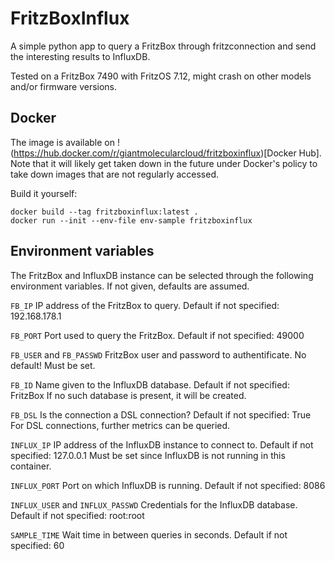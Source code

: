 # FritzBoxInflux

A simple python app to query a FritzBox through fritzconnection and send the interesting results to InfluxDB.

Tested on a FritzBox 7490 with FritzOS 7.12, might crash on other models and/or firmware versions.

## Docker

The image is available on !(https://hub.docker.com/r/giantmolecularcloud/fritzboxinflux)[Docker Hub].
Note that it will likely get taken down in the future under Docker's policy to take down images that are not regularly accessed.

Build it yourself:
```
docker build --tag fritzboxinflux:latest .
docker run --init --env-file env-sample fritzboxinflux
```



## Environment variables

The FritzBox and InfluxDB instance can be selected through the following environment variables.
If not given, defaults are assumed.

`FB_IP`
IP address of the FritzBox to query. Default if not specified: 192.168.178.1

`FB_PORT`
Port used to query the FritzBox. Default if not specified: 49000

`FB_USER` and `FB_PASSWD`
FritzBox user and password to authentificate. No default! Must be set.

`FB_ID`
Name given to the InfluxDB database. Default if not specified: FritzBox
If no such database is present, it will be created.

`FB_DSL`
Is the connection a DSL connection? Default if not specified: True
For DSL connections, further metrics can be queried.

`INFLUX_IP`
IP address of the InfluxDB instance to connect to. Default if not specified: 127.0.0.1
Must be set since InfluxDB is not running in this container.

`INFLUX_PORT`
Port on which InfluxDB is running. Default if not specified: 8086

`INFLUX_USER` and `INFLUX_PASSWD`
Credentials for the InfluxDB database. Default if not specified: root:root

`SAMPLE_TIME`
Wait time in between queries in seconds. Default if not specified: 60
